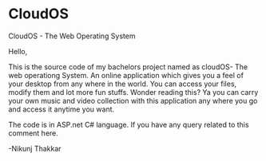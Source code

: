 CloudOS
=======

CloudOS - The Web Operating System

Hello,

This is the source code of my bachelors project named as cloudOS- The web operationg System. An online application which gives you a feel of your desktop from any where in the world. You can access your files, modify them and lot more fun stuffs. Wonder reading this? Ya you can carry your own music and video collection with this application any where you go and access it anytime you want. 

The code is in ASP.net C# language. If you have any query related to this comment here.


-Nikunj Thakkar
